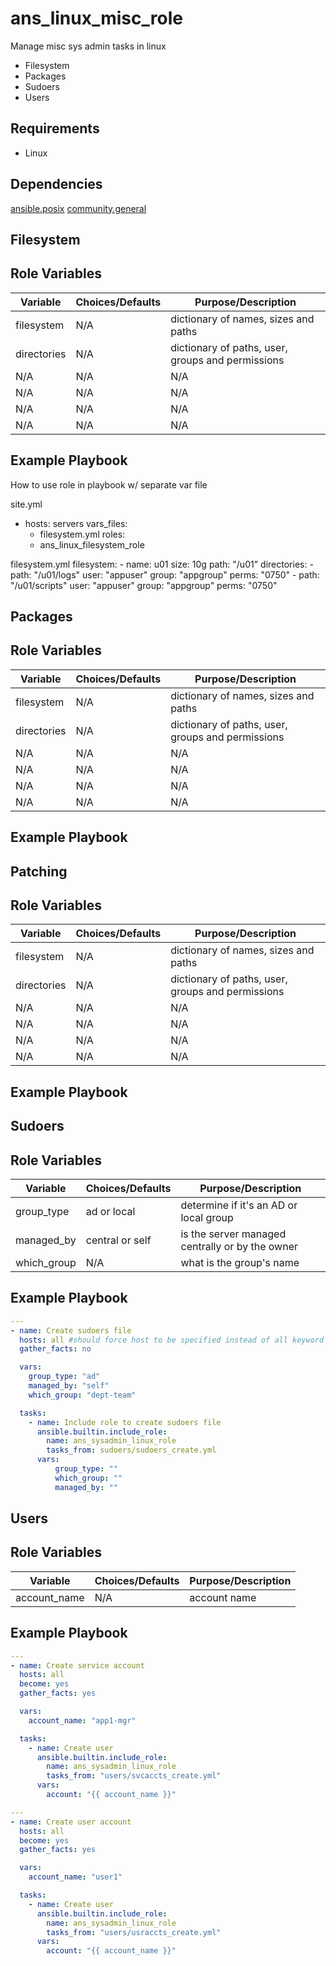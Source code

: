 # ans_linux_misc_role

Manage misc sys admin tasks in linux
- Filesystem
- Packages
- Sudoers
- Users

Requirements
------------

- Linux

Dependencies
------------
[ansible.posix](https://docs.ansible.com/ansible/latest/collections/ansible/posix/index.html)
[community.general](https://docs.ansible.com/ansible/latest/collections/community/general/index.html)


## Filesystem
Role Variables
--------------

| Variable            | Choices/Defaults    | Purpose/Description                                             |
| ------------------- | ------------------- | --------------------------------------------------------------- |
| filesystem          | N/A                 | dictionary of names, sizes and paths                            |
| directories         | N/A                 | dictionary of paths, user, groups and permissions               |
| N/A                 | N/A                 | N/A                                                             |
| N/A                 | N/A                 | N/A                                                             |
| N/A                 | N/A                 | N/A                                                             |
| N/A                 | N/A                 | N/A                                                             |


Example Playbook
----------------
How to use role in playbook w/ separate var file

site.yml
  - hosts: servers
    vars_files:
      - filesystem.yml
    roles:
      - ans_linux_filesystem_role

filesystem.yml
  filesystem:
    - name: u01
      size: 10g
      path: "/u01"
  directories:
    - path: "/u01/logs"
      user: "appuser"
      group: "appgroup"
      perms: "0750"
    - path: "/u01/scripts"
      user: "appuser"
      group: "appgroup"
      perms: "0750"


## Packages
Role Variables
--------------

| Variable            | Choices/Defaults    | Purpose/Description                                             |
| ------------------- | ------------------- | --------------------------------------------------------------- |
| filesystem          | N/A                 | dictionary of names, sizes and paths                            |
| directories         | N/A                 | dictionary of paths, user, groups and permissions               |
| N/A                 | N/A                 | N/A                                                             |
| N/A                 | N/A                 | N/A                                                             |
| N/A                 | N/A                 | N/A                                                             |
| N/A                 | N/A                 | N/A                                                             |


Example Playbook
----------------

## Patching
Role Variables
--------------

| Variable            | Choices/Defaults    | Purpose/Description                                             |
| ------------------- | ------------------- | --------------------------------------------------------------- |
| filesystem          | N/A                 | dictionary of names, sizes and paths                            |
| directories         | N/A                 | dictionary of paths, user, groups and permissions               |
| N/A                 | N/A                 | N/A                                                             |
| N/A                 | N/A                 | N/A                                                             |
| N/A                 | N/A                 | N/A                                                             |
| N/A                 | N/A                 | N/A                                                             |


Example Playbook
----------------

## Sudoers
Role Variables
--------------

| Variable            | Choices/Defaults    | Purpose/Description                                             |
| ------------------- | ------------------- | --------------------------------------------------------------- |
| group_type          | ad or local         | determine if it's an AD or local group                          |
| managed_by          | central or self     | is the server managed centrally or by the owner                 |
| which_group         | N/A                 | what is the group's name                                        |

Example Playbook
----------------

```yaml
---
- name: Create sudoers file
  hosts: all #should force host to be specified instead of all keyword so mistake isnt made
  gather_facts: no

  vars:
    group_type: "ad"
    managed_by: "self"
    which_group: "dept-team"

  tasks:
    - name: Include role to create sudoers file
      ansible.builtin.include_role:
        name: ans_sysadmin_linux_role
        tasks_from: sudoers/sudoers_create.yml
      vars:
          group_type: ""
          which_group: ""
          managed_by: ""
```


## Users
Role Variables
--------------

| Variable            | Choices/Defaults    | Purpose/Description                                             |
| ------------------- | ------------------- | --------------------------------------------------------------- |
| account_name        | N/A                 | account name                                                    |

Example Playbook
----------------

```yaml
---
- name: Create service account
  hosts: all
  become: yes
  gather_facts: yes

  vars:
    account_name: "app1-mgr"

  tasks:
    - name: Create user
      ansible.builtin.include_role:
        name: ans_sysadmin_linux_role
        tasks_from: "users/svcaccts_create.yml"
      vars:
        account: "{{ account_name }}"

---
- name: Create user account
  hosts: all
  become: yes
  gather_facts: yes

  vars:
    account_name: "user1"

  tasks:
    - name: Create user
      ansible.builtin.include_role:
        name: ans_sysadmin_linux_role
        tasks_from: "users/usraccts_create.yml"
      vars:
        account: "{{ account_name }}"
```